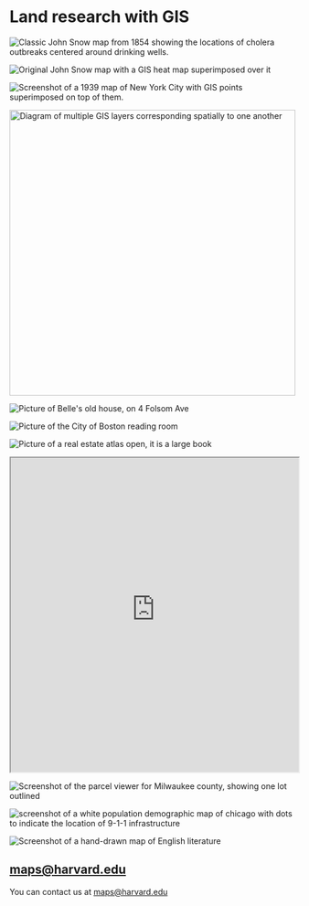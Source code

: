 # Land research with GIS

![Classic John Snow map from 1854 showing the locations of cholera outbreaks centered around drinking wells.](media/snow.jpeg)

![Original John Snow map with a GIS heat map superimposed over it](media/snow-gis.png)

![Screenshot of a 1939 map of New York City with GIS points superimposed on top of them.](media/ricky.png)

<img src="media/layers.jpeg" alt="Diagram of multiple GIS layers corresponding spatially to one another" height="500">

![Picture of Belle's old house, on 4 Folsom Ave](media/folsom.png)

![Picture of the City of Boston reading room](media/reading-room.png)

![Picture of a real estate atlas open, it is a large book](media/books.png)

<iframe width="100%" height="550" src="https://atlascope.leventhalmap.org/#view:embed$base:000$overlay:39999059010718$zoom:18.00$center:-7914725.872110603,5210447.532772563$mode:glass$pos:204"></iframe>

![Screenshot of the parcel viewer for Milwaukee county, showing one lot outlined](media/mke-parcels.png)

![screenshot of a white population demographic map of chicago with dots to indicate the location of 9-1-1 infrastructure](media/levin.png)

![Screenshot of a hand-drawn map of English literature](media/cf.png)

## maps@harvard.edu

You can contact us at [maps@harvard.edu](mailto:maps@harvard.edu)